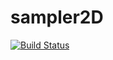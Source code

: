 # sampler2D

[![Build Status](https://github.com/josemanuel22/sampler2D.jl/actions/workflows/CI.yml/badge.svg?branch=main)](https://github.com/josemanuel22/sampler2D.jl/actions/workflows/CI.yml?query=branch%3Amain)
